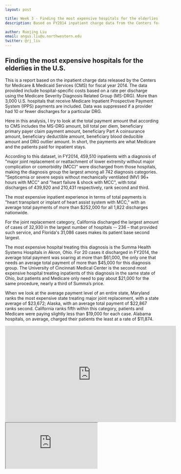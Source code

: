 ```yaml
---
layout: post

title: Week 3 - Finding the most expensive hospitals for the elderlies in the U.S.
description: Based on FY2014 inpatient charge data from the Centers for Medicare & Medicaid Services

author: Ruojing Liu
email: angus.liu@u.northwestern.edu
twitter: @rj_liu
---
```


## Finding the most expensive hospitals for the elderlies in the U.S.

This is a report based on the inpatient charge data released by the Centers for Medicare & Medicaid Services (CMS) for fiscal year 2014. The data provided include hospital-specific costs based on a rate per discharge using the Medicare Severity Diagnosis Related Group (MS-DRG). More than 3,000 U.S. hospitals that receive Medicare Inpatient Prospective Payment System (IPPS) payments are included. Data was suppressed if a provider had 10 or fewer discharges for a particular DRG.

Here in this analysis, I try to look at the total payment amount that according to CMS includes the MS-DRG amount, bill total per diem, beneficiary primary payer claim payment amount, beneficiary Part A coinsurance amount, beneficiary deductible amount, beneficiary blood deducible amount and DRG outlier amount. In short, the payments are what Medicare and the patients paid for inpatient stays.

According to this dataset, in FY2014, 459,510 inpatients with a diagnosis of "major joint replacement or reattachment of lower extremity without major complication or comorbidity (MCC)" were discharged from those hospitals, making the diagnosis group the largest among all 742 diagnosis categories. "Septicemia or severe sepsis without mechanically ventilated (MV) 96+ hours with MCC" and "heart failure & shock with MCC", with total discharges of 439,920 and 210,431 respectively, rank second and third.

The most expensive inpatient experience in terms of total payments is "heart transplant or implant of heart assist system with MCC," with an average total payments of more than $252,000 for all 1,822 discharges nationwide.

For the joint replacement category, California discharged the largest amount of cases of 32,930 in the largest number of hospitals -- 236 – that provided such service, and Florida's 31,086 cases makes its patient base second largest.

The most expensive hospital treating this diagnosis is the Summa Health Systems Hospitals in Akron, Ohio. For 20 cases it discharged in FY2014, the average total payment was soaring at more than $61,000, the only one that needs an average total payment of more than $45,000 for this diagnosis group. The University of Cincinnati Medical Center is the second most expensive hospital treating inpatients of this diagnosis in the same state of Ohio, but patients and Medicare only need to pay about $21,000 for the same procedure, nearly a third of Summa’s price.

When we look at the average payment level of an entire state, Maryland ranks the most expensive state treating major joint replacement, with a state average of $23,672; Alaska, with an average total payment of $22,867 ranks second. California ranks fifth within this category, patients and Medicare were paying slightly less than $19,000 for each case. Alabama hospitals, on average, charged their patients the least at a rate of $11,874.

<iframe width="560" height="315" src="https://www.youtube.com/embed/LwuDp2v7SpM" frameborder="0" allowfullscreen></iframe>

<iframe src="https://docs.google.com/spreadsheets/d/1fdXkppu2L-xzmWWp8YCv-omiXcS2rkXXsSsyyK4hNd8/pubchart?oid=1703356044&amp;format=interactive"></iframe>
